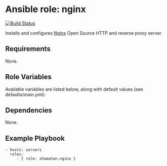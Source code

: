 Ansible role: nginx
=========

[![Build Status](https://travis-ci.org/shomatan/ansible-nginx.svg?branch=master)](https://travis-ci.org/shomatan/ansible-nginx)

Installs and configures [Nginx](http://nginx.org/) Open Source HTTP and reverse proxy server.

Requirements
------------

None.

Role Variables
--------------

Available variables are listed below, along with default values (see defaults/main.yml):

Dependencies
------------

None.

Example Playbook
----------------

    - hosts: servers
      roles:
         - { role: shomatan.nginx }

